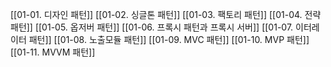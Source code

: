 [[01-01. 디자인 패턴]]
[[01-02. 싱글톤 패턴]]
[[01-03. 팩토리 패턴]]
[[01-04. 전략 패턴]]
[[01-05. 옵저버 패턴]]
[[01-06. 프록시 패턴과 프록시 서버]]
[[01-07. 이터레이터 패턴]]
[[01-08. 노출모듈 패턴]]
[[01-09. MVC 패턴]]
[[01-10. MVP 패턴]]
[[01-11. MVVM 패턴]]